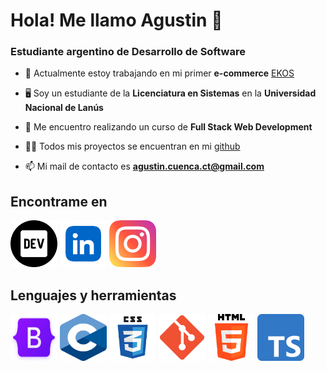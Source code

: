 # Hola! Me llamo Agustin 👋
### Estudiante argentino de Desarrollo de Software

- 🔭 Actualmente estoy trabajando en mi primer **e-commerce** [EKOS](https://github.com/aguscuuuu/coder-ekos)

- 🖥 Soy un estudiante de la **Licenciatura en Sistemas** en la **Universidad Nacional de Lanús**

- 🌱 Me encuentro realizando un curso de **Full Stack Web Development**

- 👨‍💻 Todos mis proyectos se encuentran en mi [github](https://github.com/aguscuuuu)

- 📫 Mi mail de contacto es **agustin.cuenca.ct@gmail.com**

## Encontrame en 
<p align="left">   
    <a href="https://dev.to/aguscuuuu" target="_blank"><img src="dev.png" alt="aguscuuuu" width="75" height="75"></a> 
    <a href="https://www.linkedin.com/in/agustín-ezequiel-cuenca-19b963216/" target="_blank"><img src="linkedin.png" alt="agustin ezequiel cuenca" width="75" height="75"></a> 
    <a href="https://instagram.com/aguscuu" target="_blank"><img src="instagram.png" alt="aguscuuu" width="75" height="75"></a> 
</p>

## Lenguajes y herramientas
<p align="left"> 
    <img src="bootstrap.png" alt="bootstrap" width="75" height="75"/>
    <img src="c.png" alt="c" width="75" height="75"/>
    <img src="css3.png" alt="css" width="75" height="75"/>
    <img src="git.png" alt="git" width="75" height="75"/> 
    <img src="html.png" alt="html" width="75" height="75"/> 
    <img src="typescript.png" alt="typescript" width="75" height="75"/>
</p>
